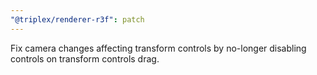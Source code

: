 ```yaml
---
"@triplex/renderer-r3f": patch
---
```


Fix camera changes affecting transform controls by no-longer disabling controls
on transform controls drag.
